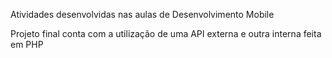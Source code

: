 Atividades desenvolvidas nas aulas de Desenvolvimento Mobile

Projeto final conta com a utilização de uma API externa e outra interna feita em PHP
